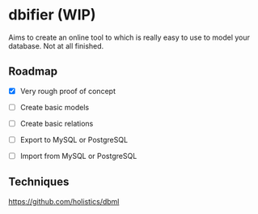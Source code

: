 # dbifier (WIP)
Aims to create an online tool to which is really easy to use to model your database. Not at all finished.


## Roadmap
- [x] Very rough proof of concept
- [ ] Create basic models
- [ ] Create basic relations
- [ ] Export to MySQL or PostgreSQL
- [ ] Import from MySQL or PostgreSQL


## Techniques
https://github.com/holistics/dbml   
